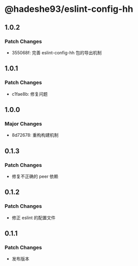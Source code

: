 # @hadeshe93/eslint-config-hh

## 1.0.2

### Patch Changes

- 355068f: 完善 eslint-config-hh 包的导出机制

## 1.0.1

### Patch Changes

- c1fae8b: 修复问题

## 1.0.0

### Major Changes

- 8d72678: 重构构建机制

## 0.1.3

### Patch Changes

- 修复不正确的 peer 依赖

## 0.1.2

### Patch Changes

- 修正 eslint 的配置文件

## 0.1.1

### Patch Changes

- 发布版本
